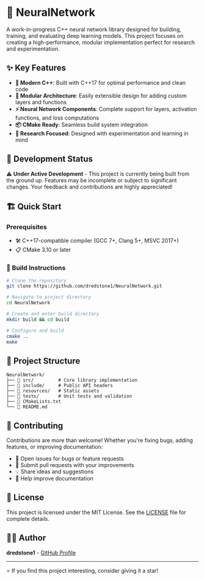 # 🧠 NeuralNetwork

A work-in-progress C++ neural network library designed for building, training, and evaluating deep learning models. This project focuses on creating a high-performance, modular implementation perfect for research and experimentation.

## ✨ Key Features

- **🚀 Modern C++**: Built with C++17 for optimal performance and clean code
- **🔧 Modular Architecture**: Easily extensible design for adding custom layers and functions
- **⚡ Neural Network Components**: Complete support for layers, activation functions, and loss computations
- **📦 CMake Ready**: Seamless build system integration
- **🎯 Research Focused**: Designed with experimentation and learning in mind

## 🚧 Development Status

⚠️ **Under Active Development** - This project is currently being built from the ground up. Features may be incomplete or subject to significant changes. Your feedback and contributions are highly appreciated!

## 🏗️ Quick Start

### Prerequisites

- 🛠️ C++17-compatible compiler (GCC 7+, Clang 5+, MSVC 2017+)
- 📋 CMake 3.10 or later

### 🔨 Build Instructions

```bash
# Clone the repository
git clone https://github.com/dredstone1/NeuralNetwork.git

# Navigate to project directory
cd NeuralNetwork

# Create and enter build directory
mkdir build && cd build

# Configure and build
cmake ..
make
```

## 📁 Project Structure

```
NeuralNetwork/
├── 📂 src/         # Core library implementation
├── 📂 include/     # Public API headers
├── 📂 resources/   # Static assets
├── 📂 tests/       # Unit tests and validation
├── 📄 CMakeLists.txt
└── 📖 README.md
```

## 🤝 Contributing

Contributions are more than welcome! Whether you're fixing bugs, adding features, or improving documentation:

- 🐛 Open issues for bugs or feature requests
- 🔀 Submit pull requests with your improvements
- 💡 Share ideas and suggestions
- 📖 Help improve documentation

## 📄 License

This project is licensed under the MIT License. See the [LICENSE](LICENSE) file for complete details.

## 👨‍💻 Author

**dredstone1** - [GitHub Profile](https://github.com/dredstone1)

---

⭐ If you find this project interesting, consider giving it a star!
